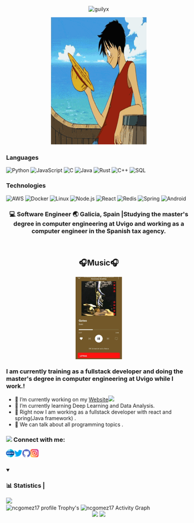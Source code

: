 <p align="center">
  <img src="https://socialify.git.ci/ncgomez17/ncgomez17/image?font=Source%20Code%20Pro&forks=1&issues=1&language=1&name=1&owner=1&pattern=Plus&pulls=1&stargazers=1&theme=Dark" alt="guilyx" width="700" height="300" />
</p>

<p align="center">
  <img width="260" height="346" src="https://raw.githubusercontent.com/ncgomez17/ncgomez17/master/one_piece.gif">
</p>


### Languages

![Python](https://img.shields.io/badge/-Python-000?&logo=Python)
![JavaScript](https://img.shields.io/badge/-JavaScript-000?&logo=JavaScript)
![C](https://img.shields.io/badge/-C-000?&logo=C)
![Java](https://img.shields.io/badge/-Java-000?&logo=Java&logoColor=007396)
![Rust](https://img.shields.io/badge/-Rust-000?&logo=Rust)
![C++](https://img.shields.io/badge/-C++-000?&logo=c%2b%2b&logoColor=00599C)
![SQL](https://img.shields.io/badge/-SQL-000?&logo=MySQL)

### Technologies

![AWS](https://img.shields.io/badge/-AWS-000?&logo=Amazon-AWS&logoColor=F90)
![Docker](https://img.shields.io/badge/-Docker-000?&logo=Docker)
![Linux](https://img.shields.io/badge/-Linux-000?&logo=Linux)
![Node.js](https://img.shields.io/badge/-Node.js-000?&logo=node.js)
![React](https://img.shields.io/badge/-React-000?&logo=React)
![Redis](https://img.shields.io/badge/-Redis-000?&logo=Redis)
![Spring](https://img.shields.io/badge/-Spring-000?&logo=Spring)
![Android](https://img.shields.io/badge/-Android-000?&logo=Android)

<div align="center">
<h3> 💻 Software Engineer 🌏 Galicia, Spain |Studying the master's degree in computer engineering at Uvigo and working as a computer engineer in the Spanish tax agency. </h3> 
</div>
</br>
<h2 align="center">🎧Music🎧</h2> <!--- Level 2 Heading to align contents -->
<p align="center">
  <!-- Enlace a la cuenta de Spotify -->
  <a href="https://open.spotify.com/user/nico9cid" align="center">
    <!-- Imag![spoti](https://github.com/user-attachments/assets/a454351a-d0b6-40a2-8c15-80801a11a2ee)
en JPEG estática de tu perfil o lo que quieras mostrar -->
    <img src="https://github.com/ncgomez17/ncgomez17/raw/master/spoti.jpg" align="center" alt="Spotify Profile or Currently Playing" style="width: 25%; height: 25%;"/>
  </a>
</p>


### I am currently training as a fullstack developer and doing the master's degree in computer engineering at Uvigo while I work.!
 - 🔭 I’m currently working on my [Website](https://ncgomez17.github.io/PersonalPage/)<img src="https://media.giphy.com/media/WUlplcMpOCEmTGBtBW/giphy.gif" width="50">
  - 🌱 I’m currently learning Deep Learning and Data Analysis.
  - 💬 Right now I am working as a fullstack developer with react and spring(Java framework) .
  - 💬 We can talk about all programming topics .

### <img height="30" src="https://media.giphy.com/media/WUlplcMpOCEmTGBtBW/giphy.gif"/> Connect with me:

[<img align="left" alt="ncgomez17" width="22px" src="https://raw.githubusercontent.com/ncgomez17/ncgomez17/master/web.svg" />][website]
[<img align="left" alt="ncgomez17 | Twitter" width="22px" src="https://raw.githubusercontent.com/ncgomez17/ncgomez17/master/twitter.svg" />][twitter]
[<img align="left" alt="ncgomez17 | Github" width="22px" src="https://raw.githubusercontent.com/ncgomez17/ncgomez17/master/github.svg" />][github]
[<img align="left" alt="ncgomez17 | Instagram" width="22px" src="https://raw.githubusercontent.com/ncgomez17/ncgomez17/master/instagram.svg" />][instagram]
<br />
<br />
</p>

<details open>
<summary><h3>📊 Statistics | </h3> <img height="20px" src="https://visitcount.itsvg.in/api?id=ncgomez17&label=Profile%20Views&color=12&icon=5&pretty=true" /></summary>
    <img alt="ncgomez17 profile Trophy's" src="https://github-profile-trophy.vercel.app/?username=ncgomez17&column=5&theme=nord&margin-w=15&margin-h=15&no-bg=true"/>
    <img alt="ncgomez17 Activity Graph" src="https://github-readme-activity-graph.vercel.app/graph/?username=ncgomez17&bg_color=RRGGBBAA&title_color=00abf0&color=00abf0&line=00abf0&point=DEDEDE&hide_border=true&custom_title=Contribution⠀Graph" />
	<div align="center">
	    <img src="https://github-readme-stats.vercel.app/api/top-langs/?username=ncgomez17&layout=compact&theme=transparent"/>
	    <img src="https://github-readme-stats.vercel.app/api?username=ncgomez17&show_icons=true&theme=transparent"/>
	</div>
</details>

#


[website]: https://ncgomez17.github.io/PersonalPage/
[twitter]: https://twitter.com/niquinho_cid
[github]: https://github.com/ncgomez17
[instagram]: https://www.instagram.com/nico_9cid/

<!--
**ncgomez17/ncgomez17** is a ✨ _special_ ✨ repository because its `README.md` (this file) appears on your GitHub profile.

Here are some ideas to get you started:

- 🔭 I’m currently working on ...
- 🌱 I’m currently learning ...
- 👯 I’m looking to collaborate on ...
- 🤔 I’m looking for help with ...
- 💬 Ask me about ...
- 📫 How to reach me: ...
- 😄 Pronouns: ...
- ⚡ Fun fact: ...
-->
